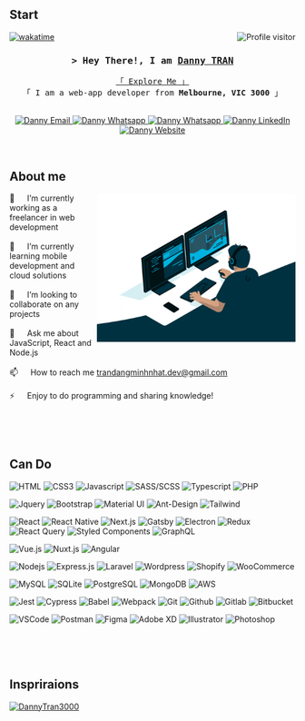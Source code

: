 <!-- Intro  -->
 ## Start
  <a href="https://komarev.com/ghpvc/?username=DannyTran3000">
    <img align="right" src="https://komarev.com/ghpvc/?username=DannyTran3000&label=Visitors&color=0e75b6&style=flat" alt="Profile visitor" />
  </a>

[![wakatime](https://wakatime.com/badge/user/018b1dc0-cf3f-4bc6-aced-0a57de810ec8.svg)](https://wakatime.com/@018b1dc0-cf3f-4bc6-aced-0a57de810ec8)

<h3 align="center">
  <samp>
    &gt; Hey There!, I am
    <b>
      <a target="_blank" href="https://dmntran.vercel.app/">Danny TRAN</a>
    </b>
  </samp>
</h3>


<p align="center"> 
  <samp>
    <a href="https://dmntran.vercel.app/">「 Explore Me 」</a>
    <br />
    「 I am a web-app developer from <b>Melbourne, VIC 3000</b> 」
    <br />
    <br />
  </samp>
</p>

<p align="center">
  <a href="mailto:trandangminhnhat.dev@gmail.com">
    <img src="https://img.shields.io/badge/gmail-C5221F?style=for-the-badge&logo=gmail&logoColor=FFFFFF" alt="Danny Email" />
  </a>
  <a href="https://join.skype.com/invite/xgfiVGfERRO2" target="_blank">
    <img src="https://img.shields.io/badge/skype-00AFF0?style=for-the-badge&logo=skype&logoColor=FFFFFF" alt="Danny Whatsapp" />
  </a>
  <a href="https://wa.me/qr/AXL7MQCYGH3KP1" target="_blank">
    <img src="https://img.shields.io/badge/whatsapp-05A010?style=for-the-badge&logo=whatsapp&logoColor=FFFFFF" alt="Danny Whatsapp" />
  </a>
  <a href="https://dmntran.vercel.app/" target="_blank">
    <img src="https://img.shields.io/badge/linkedin-0A66C2?style=for-the-badge&labelColor=FFFFFF&logo=linkedin&logoColor=0A66C2" alt="Danny LinkedIn" />
  </a>
  <a href="https://dmntran.vercel.app/" target="_blank">
    <img src="https://img.shields.io/badge/website-F76236?style=for-the-badge&labelColor=FFFFFF&logo=google-chrome&logoColor=F76236" alt="Danny Website" />
  </a>
</p>
<br />

<!-- About Section -->
 ## About me
 
<p>
  <img align="right" width="350" src="/assets/about-me.gif" alt="Coding gif" />

  🔭 &emsp; I’m currently working as a freelancer in web development
  <br/><br/>
  🌱 &emsp; I’m currently learning mobile development and cloud solutions
  <br/><br/>
  👯 &emsp; I’m looking to collaborate on any projects
  <br/><br/>
  💬 &emsp; Ask me about JavaScript, React and Node.js
  <br/><br/>
  📫 &emsp; How to reach me <a href="mailto:trandangminhnhat.dev@gmail.com">trandangminhnhat.dev@gmail.com<a/>
  <br/><br/>
  ⚡ &emsp; Enjoy to do programming and sharing knowledge!
</p>

<br/>
<br/>
<br/>

## Can Do

![HTML](https://img.shields.io/badge/html5-E34F26?style=for-the-badge&labelColor=FFFFFF&logo=html5&logoColor=E34F26)
![CSS3](https://img.shields.io/badge/css3-1572B6?style=for-the-badge&labelColor=FFFFFF&logo=css3&logoColor=1572B6)
![Javascript](https://img.shields.io/badge/javascript-F7DF1E?style=for-the-badge&labelColor=333333&logo=javascript&logoColor=F7DF1E)
![SASS/SCSS](https://img.shields.io/badge/sass_|_scss-CC6699?style=for-the-badge&labelColor=FFFFFF&logo=sass&logoColor=CC6699)
![Typescript](https://img.shields.io/badge/typescript-3178C6?style=for-the-badge&labelColor=FFFFFF&logo=typescript&logoColor=3178C6)
![PHP](https://img.shields.io/badge/php-777BB4?style=for-the-badge&labelColor=FFFFFF&logo=php&logoColor=777BB4)

![Jquery](https://img.shields.io/badge/jquery-0769AD?style=for-the-badge&logo=jquery&logoColor=FFFFFF)
![Bootstrap](https://img.shields.io/badge/bootstrap-7952B3?style=for-the-badge&labelColor=FFFFFF&logo=bootstrap&logoColor=7952B3)
![Material UI](https://img.shields.io/badge/material_ui-007FFF?style=for-the-badge&logo=mui&logoColor=FFFFFF)
![Ant-Design](https://img.shields.io/badge/ant_design-0170FE?style=for-the-badge&logo=antdesign&logoColor=FFFFFF)
![Tailwind](https://img.shields.io/badge/tailwind_css-06B6D4?style=for-the-badge&logo=tailwindcss&logoColor=FFFFFF)

![React](https://img.shields.io/badge/react-61DAFB?style=for-the-badge&labelColor=333333&logo=react&logoColor=61DAFB)
![React Native](https://img.shields.io/badge/react_native-333333?style=for-the-badge&logo=react&logoColor=61DAFB)
![Next.js](https://img.shields.io/badge/next.js-000000?style=for-the-badge&labelColor=FFFFFF&logo=nextdotjs&logoColor=000000)
![Gatsby](https://img.shields.io/badge/gatsby-663399?style=for-the-badge&labelColor=FFFFFF&logo=gatsby&logoColor=663399)
![Electron](https://img.shields.io/badge/electron-47848F?style=for-the-badge&logo=electron&logoColor=FFFFFF)
![Redux](https://img.shields.io/badge/redux-764ABC?style=for-the-badge&logo=redux&logoColor=FFFFFF)
![React Query](https://img.shields.io/badge/react_query-FF4154?style=for-the-badge&logo=react%20query&logoColor=FFFFFF)
![Styled Components](https://img.shields.io/badge/styled_components-DB7093?style=for-the-badge&logo=styled-components&logoColor=FFFFFF)
![GraphQL](https://img.shields.io/badge/graphql-E10098?style=for-the-badge&logo=graphql&logoColor=FFFFFF)

![Vue.js](https://img.shields.io/badge/vue.js-4FC08D?style=for-the-badge&logo=vuedotjs&logoColor=FFFFFF)
![Nuxt.js](https://img.shields.io/badge/nuxt.js-00DC82?style=for-the-badge&logo=nuxtdotjs&logoColor=FFFFFF)
![Angular](https://img.shields.io/badge/angular-DD0031?style=for-the-badge&labelColor=FFFFFF&logo=angular&logoColor=DD0031)

![Nodejs](https://img.shields.io/badge/nodejs-339933?style=for-the-badge&logo=node.js&logoColor=FFFFFF)
![Express.js](https://img.shields.io/badge/express.js-000000?style=for-the-badge&logo=express&logoColor=FFFFFF)
![Laravel](https://img.shields.io/badge/laravel-FF2D20?style=for-the-badge&logo=laravel&logoColor=FFFFFF)
![Wordpress](https://img.shields.io/badge/wordpress-21759B?style=for-the-badge&logo=wordpress&logoColor=FFFFFF)
![Shopify](https://img.shields.io/badge/shopify-7AB55C?style=for-the-badge&labelColor=FFFFFF&logo=shopify&logoColor=7AB55C)
![WooCommerce](https://img.shields.io/badge/woocommerce-96588A?style=for-the-badge&labelColor=FFFFFF&logo=woo&logoColor=96588A)

![MySQL](https://img.shields.io/badge/mysql-4479A1?style=for-the-badge&logo=mysql&logoColor=FFFFFF)
![SQLite](https://img.shields.io/badge/sqlite-003B57?style=for-the-badge&logo=sqlite&logoColor=FFFFFF)
![PostgreSQL](https://img.shields.io/badge/postgresql-4169E1?style=for-the-badge&logo=postgresql&logoColor=FFFFFF)
![MongoDB](https://img.shields.io/badge/mongodb-47A248?style=for-the-badge&logo=mongodb&logoColor=FFFFFF)
![AWS](https://img.shields.io/badge/aws-232FBE?style=for-the-badge&logo=amazon%20aws&logoColor=FFFFFF)

![Jest](https://img.shields.io/badge/jest-C21325?style=for-the-badge&logo=jest&logoColor=FFFFFF)
![Cypress](https://img.shields.io/badge/cypress-17202C?style=for-the-badge&labelColor=FFFFFF&logo=cypress&logoColor=17202C)
![Babel](https://img.shields.io/badge/babel-F9DC3E?style=for-the-badge&labelColor=333333&logo=babel&logoColor=F9DC3E)
![Webpack](https://img.shields.io/badge/webpack-8DD6F9?style=for-the-badge&labelColor=333333&logo=webpack&logoColor=8DD6F9)
![Git](https://img.shields.io/badge/git-F05032?style=for-the-badge&labelColor=FFFFFF&logo=git&logoColor=F05032)
![Github](https://img.shields.io/badge/github-181717?style=for-the-badge&labelColor=FFFFFF&logo=github&logoColor=181717)
![Gitlab](https://img.shields.io/badge/gitlab-FC6D26?style=for-the-badge&logo=gitlab&logoColor=FFFFFF)
![Bitbucket](https://img.shields.io/badge/bitbucket-0052CC?style=for-the-badge&logo=bitbucket&logoColor=FFFFFF)

![VSCode](https://img.shields.io/badge/visual_studio-007ACC?style=for-the-badge&logo=visual%20studio&logoColor=FFFFFF)
![Postman](https://img.shields.io/badge/postman-FF6C37?style=for-the-badge&labelColor=FFFFFF&logo=postman&logoColor=FF6C37)
![Figma](https://img.shields.io/badge/figma-F24E1E?style=for-the-badge&logo=figma&logoColor=FFFFFF)
![Adobe XD](https://img.shields.io/badge/adobe_xd-FF61F6?style=for-the-badge&labelColor=FFFFFF&logo=adobexd&logoColor=FF61F6)
![Illustrator](https://img.shields.io/badge/illustrator-FF9A00?style=for-the-badge&labelColor=FFFFFF&logo=adobeillustrator&logoColor=FF9A00)
![Photoshop](https://img.shields.io/badge/photoshop-31A8FF?style=for-the-badge&labelColor=FFFFFF&logo=adobephotoshop&logoColor=31A8FF)

<br/>
<br/>
<br/>

## Inspriraions

[![DannyTran3000](https://github-readme-stats.vercel.app/api/pin/?username=DannyTran3000&repo=DannyTran3000&theme=radical)](https://github.com/DannyTran3000/DannyTran3000)
